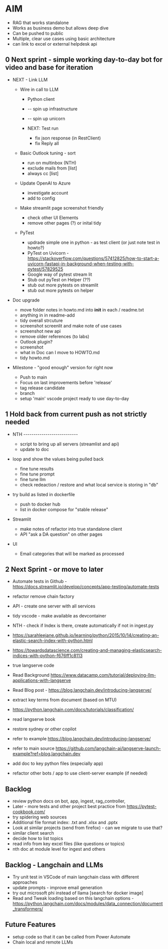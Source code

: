 # AIM

* RAG that works standalone
* Works as business demo but allows deep dive
* Can be pushed to public
* Multiple, clear use cases using basic architecture
* can link to excel or external helpdesk api

## 0 Next sprint - simple working day-to-day bot for video and base for iteration

* NEXT - Link LLM


  * Wire in call to LLM
	* Python client
    * -- spin up infrastructure
    * -- spin up unicorn

    * NEXT: Test run
      * fix json response (in RestClient)
      * fix Reply all


  * Basic Outlook tuning - sort
	* run on multinbox (NTH)
	* exclude mails from [list]
	* always cc [list]

  * Update OpenAI to Azure
	* investigate account
	* add to config

  * Make streamlit page screenshot friendly
    * check other UI Elements
    * remove other pages (?) or inital tidy

  * PyTest
    * updrade simple one in python - as test client (or just note test in howto?)
    * PyTest on Uvicorn - <https://stackoverflow.com/questions/57412825/how-to-start-a-uvicorn-fastapi-in-background-when-testing-with-pytest/57829525>
    * Google way of pytest stream lit
    * Stub out pyTest on Helper (??)
    * stub out more pytests on streamlit
    * stub out more pytests on helper

* Doc upgrade
  * move folder notes in howto.md into __init__ in each / readme.txt
  * anything in in readme-add
  * tidy overall strcuture
  * screenshot screenlit and make note of use cases
  * screenshot new api
  * remove older references (to labs)
  * Outlook plugin?
  * screenshot
  * what in Doc can I move to HOWTO.md
  * tidy howto.md

* Milestone - "good enough" version for right now
  * Push to main
  * Focus on last improvements before 'release'
  * tag release candidate
  * branch
  * setup 'main' vscode project ready to use day-to-day


## 1 Hold back from current push as not strictly needed

* NTH ---------------------------
  * script to bring up all servers (streamlist and api)
  * update to doc

* loop and show the values being pulled back
  * fine tune results
  * fine tune prompt
  * fine tune llm
  * check redeaction / restore and what local service is storing in "db"

* try build as listed in dockerfile
  * push to docker hub
  * list in docker compose for "stable release"

* Streamlit
  * make notes of refactor into true standalone client
  * API "ask a DA question" on other pages

* UI 
  * Email categories that will be marked as processed


## 2 Next Sprint - or move to later

* Automate tests in Github - <https://docs.streamlit.io/develop/concepts/app-testing/automate-tests>

* refactor remove chain factory
* API - create one server with all services
* tidy vscode - make available as devcontainer

* NTH - check if Index is there, create automatically if not in ingest.py
* <https://sarahleejane.github.io/learning/python/2015/10/14/creating-an-elastic-search-index-with-python.html>
* <https://towardsdatascience.com/creating-and-managing-elasticsearch-indices-with-python-f676ff1c8113>

* true langserve code
* Read Background <https://www.datacamp.com/tutorial/deploying-llm-applications-with-langserve>
* Read  Blog post - <https://blog.langchain.dev/introducing-langserve/>

* extract key terms from document (based on MTU)
* <https://python.langchain.com/docs/tutorials/classification/>

* read langserve book
* restore sydney or other copilot

* refer to example <https://blog.langchain.dev/introducing-langserve/>
* refer to main source <https://github.com/langchain-ai/langserve-launch-example?ref=blog.langchain.dev>
* add doc to key python files (especially app)

* refactor other bots / app to use client-server example (if needed)

## Backlog

* review python docs on bot, app, ingest, rag_controller,
* Later - more tests and other project best practice from <https://pytest-cookbook.com/>
* try spidering web sources
* Additional file format index: .txt and .xlsx and .pptx
* Look at similar projects (send from firefox) - can we migrate to use that?
* similar client search
* decide how to list topics
* read info from key excel files (like questions or topics)
* nth doc at module level for ingest and others

## Backlog - Langchain and LLMs

* Try unit test in VSCode of main langchain class with different approaches
* update prompts - improve email generation
* try out microsoft phi instead of llama [search for docker image]
* Read and Tweak loading based on this langchain options -<https://python.langchain.com/docs/modules/data_connection/document_transformers/>

## Future Features

* setup code so that it can be called from Power Automate
* Chain local and remote LLMs
